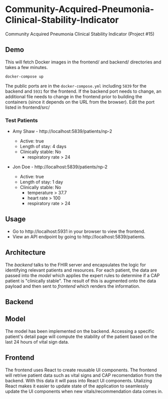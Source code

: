 # Community-Acquired-Pneumonia-Clinical-Stability-Indicator

Community Acquired Pneumonia Clinical Stability Indicator (Project #15)

## Demo

This will fetch Docker images in the frontend/ and backend/ directories and takes a few minutes.

```
docker-compose up
```

The public ports are in the `docker-compose.yml` including `5839` for the backend and `5931` for the frontend. If the backend port needs to change, an additional file needs to change in the frontend prior to building the containers (since it depends on the URL from the browser). Edit the port listed in frontend/src/

### Test Patients

- Amy Shaw - http://localhost:5839/patients/np-2
  - Active: true
  - Length of stay: 4 days
  - Clinically stable: No
    - respiratory rate > 24

- Jon Doe - http://localhost:5839/patients/np-2
  - Active: true
  - Length of stay: 1 day
  - Clinically stable: No
      - temperature > 37.7
      - heart rate > 100
      - respiratory rate > 24



## Usage

- Go to http://localhost:5931 in your browser to view the frontend.
- View an API endpoint by going to http://localhost:5839/patients.

## Architecture

The *backend* talks to the FHIR server and encapsulates the logic for identifying relevant patients and resources. For each patient, the data are passed into the *model* which applies the expert rules to determine if a CAP patient is "clinically stable". The result of this is augmented onto the data payload and then sent to *frontend* which renders the information.

## Backend

## Model

The model has been implemented on the backend. Accessing a specific patient's detail page will compute the stability of the patient based on the last 24 hours of vital sign data.

## Frontend

The frontend uses React to create reusable UI components. The frontend will retrive patient data such as vital signs and CAP recomendation from the backend. With this data it will pass into React UI components.  Utalizing React makes it easier to update state of the application to seamlessly update the UI components when new vitals/recommendation data comes in.
